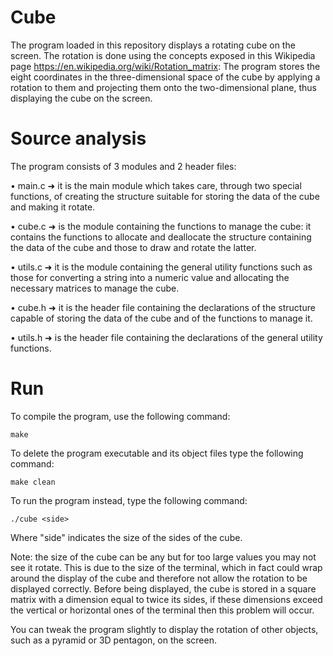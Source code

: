 # Cube
The program loaded in this repository displays a rotating cube on the screen. The rotation is done using the concepts exposed in this Wikipedia page https://en.wikipedia.org/wiki/Rotation_matrix:
The program stores the eight coordinates in the three-dimensional space of the cube by applying a rotation to them and projecting them onto the two-dimensional plane, thus displaying the cube on the screen.
# Source analysis
The program consists of 3 modules and 2 header files:

  • main.c ➜ it is the main module which takes care, through two special functions, of creating the       structure suitable for storing the data of the cube and making it rotate.
  
  • cube.c ➜ is the module containing the functions to manage the cube: it contains the functions to allocate and deallocate the structure containing the data of the cube and those to draw and rotate the latter.
  
  • utils.c ➜ it is the module containing the general utility functions such as those for converting a string into a numeric value and allocating the necessary matrices to manage the cube.
  
  • cube.h ➜ it is the header file containing the declarations of the structure capable of storing the data of the cube and of the functions to manage it.

  • utils.h ➜ is the header file containing the declarations of the general utility functions.
 
 # Run
To compile the program, use the following command:

	make 
    
To delete the program executable and its object files type the following command:

	make clean
    
To run the program instead, type the following command:

	./cube <side>
  
Where "side" indicates the size of the sides of the cube.

Note: the size of the cube can be any but for too large values you may not see it rotate. This is due to the size of the terminal, which in fact could wrap around the display of the cube and therefore not allow the rotation to be displayed correctly.
Before being displayed, the cube is stored in a square matrix with a dimension equal to twice its sides, if these dimensions exceed the vertical or horizontal ones of the terminal then this problem will occur.

You can tweak the program slightly to display the rotation of other objects, such as a pyramid or 3D pentagon, on the screen.
